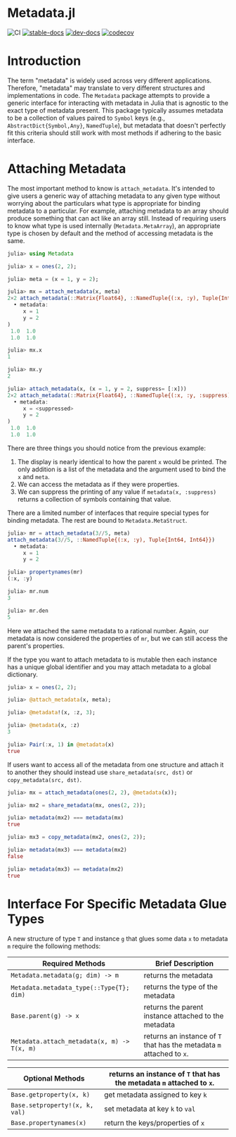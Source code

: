 # Metadata.jl


![CI](https://github.com/Tokazama/Metadata.jl/workflows/CI/badge.svg)
[![stable-docs](https://img.shields.io/badge/docs-stable-blue.svg)](https://Tokazama.github.io/Metadata.jl/stable)
[![dev-docs](https://img.shields.io/badge/docs-dev-blue.svg)](https://Tokazama.github.io/Metadata.jl/dev)
[![codecov](https://codecov.io/gh/Tokazama/Metadata.jl/branch/master/graph/badge.svg?token=hx7hbIIoxE)](https://codecov.io/gh/Tokazama/Metadata.jl)

# Introduction

The term "metadata" is widely used across very different applications.
Therefore, "metadata" may translate to very different structures and implementations in code.
The `Metadata` package attempts to provide a generic interface for interacting with metadata in Julia that is agnostic to the exact type of metadata present.
This package typically assumes metadata to be a collection of values paired to `Symbol` keys (e.g., `AbstractDict{Symbol,Any}`, `NamedTuple`), but metadata that doesn't perfectly fit this criteria should still work with most methods if adhering to the basic interface.

# Attaching Metadata

The most important method to know is `attach_metadata`.
It's intended to give users a generic way of attaching metadata to any given type without worrying about the particulars what type is appropriate for binding metadata to a particular.
For example, attaching metadata to an array should produce something that can act like an array still.
Instead of requiring users to know what type is used internally (`Metadata.MetaArray`), an appropriate type is chosen by default and the method of accessing metadata is the same.
```julia
julia> using Metadata

julia> x = ones(2, 2);

julia> meta = (x = 1, y = 2);

julia> mx = attach_metadata(x, meta)
2×2 attach_metadata(::Matrix{Float64}, ::NamedTuple{(:x, :y), Tuple{Int64, Int64}}
  • metadata:
     x = 1
     y = 2
)
 1.0  1.0
 1.0  1.0

julia> mx.x
1

julia> mx.y
2

julia> attach_metadata(x, (x = 1, y = 2, suppress= [:x]))
2×2 attach_metadata(::Matrix{Float64}, ::NamedTuple{(:x, :y, :suppress), Tuple{Int64, Int64, Vector{Symbol}}}
  • metadata:
     x = <suppressed>
     y = 2
)
 1.0  1.0
 1.0  1.0

```

There are three things you should notice from the previous example:
1. The display is nearly identical to how the parent `x` would be printed. The only addition is a list of the metadata and the argument used to bind the `x` and `meta`.
2. We can access the metadata as if they were properties.
3. We can suppress the printing of any value if `metadata(x, :suppress)` returns a collection of symbols containing that value.

There are a limited number of interfaces that require special types for binding metadata.
The rest are bound to `Metadata.MetaStruct`.
```julia
julia> mr = attach_metadata(3//5, meta)
attach_metadata(3//5, ::NamedTuple{(:x, :y), Tuple{Int64, Int64}})
  • metadata:
     x = 1
     y = 2

julia> propertynames(mr)
(:x, :y)

julia> mr.num
3

julia> mr.den
5
```
Here we attached the same metadata to a rational number.
Again, our metadata is now considered the properties of `mr`, but we can still access the parent's properties.

If the type you want to attach metadata to is mutable then each instance has a unique global identifier and you may attach metadata to a global dictionary.
```julia
julia> x = ones(2, 2);

julia> @attach_metadata(x, meta);

julia> @metadata!(x, :z, 3);

julia> @metadata(x, :z)
3

julia> Pair(:x, 1) in @metadata(x)
true
```

If users want to access all of the metadata from one structure and attach it to another they should instead use `share_metadata(src, dst)` or `copy_metadata(src, dst)`.
```julia
julia> mx = attach_metadata(ones(2, 2), @metadata(x));

julia> mx2 = share_metadata(mx, ones(2, 2));

julia> metadata(mx2) === metadata(mx)
true

julia> mx3 = copy_metadata(mx2, ones(2, 2));

julia> metadata(mx3) === metadata(mx2)
false

julia> metadata(mx3) == metadata(mx2)
true
```

# Interface For Specific Metadata Glue Types

A new structure of type `T` and instance `g` that glues some data `x` to metadata `m` require the following methods:

| Required Methods                            | Brief Description                                                     |
| ------------------------------------------- | --------------------------------------------------------------------- |
| `Metadata.metadata(g; dim) -> m`            | returns the metadata                                                  |
| `Metadata.metadata_type(::Type{T}; dim)`    | returns the type of the metadata                                      |
| `Base.parent(g) -> x`                       | returns the parent instance attached to the metadata                  |
| `Metadata.attach_metadata(x, m) -> T(x, m)` | returns an instance of `T` that has the metadata `m` attached to `x`. |

| Optional Methods                            | returns an instance of `T` that has the metadata `m` attached to `x`. |
| ------------------------------------------  | --------------------------------------------------------------------- |
| `Base.getproperty(x, k)`                    | get metadata assigned to key `k`                                      |
| `Base.setproperty!(x, k, val)`              | set metadata at key `k` to `val`                                      |
| `Base.propertynames(x)`                     | return the keys/properties of `x`                                     |

